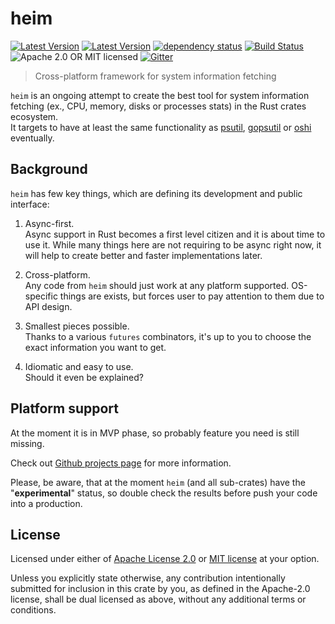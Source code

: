 # heim

[![Latest Version](https://img.shields.io/crates/v/heim.svg)](https://crates.io/crates/heim)
[![Latest Version](https://docs.rs/heim/badge.svg)](https://docs.rs/heim)
[![dependency status](https://deps.rs/crate/heim/0.0.2/status.svg)](https://deps.rs/crate/heim/0.0.2)
[![Build Status](https://dev.azure.com/heim-rs/heim/_apis/build/status/heim-rs.heim?branchName=master)](https://dev.azure.com/heim-rs/heim/_build/latest?definitionId=1&branchName=master)
![Apache 2.0 OR MIT licensed](https://img.shields.io/badge/license-Apache2.0%2FMIT-blue.svg)
[![Gitter](https://badges.gitter.im/heim-rs/heim.svg)](https://gitter.im/heim-rs/heim)

> Cross-platform framework for system information fetching

`heim` is an ongoing attempt to create the best tool for system information fetching
(ex., CPU, memory, disks or processes stats) in the Rust crates ecosystem.\
It targets to have at least the same functionality as
[psutil](https://github.com/giampaolo/psutil),
[gopsutil](https://github.com/shirou/gopsutil) or
[oshi](https://github.com/oshi/oshi) eventually.

## Background

`heim` has few key things, which are defining its development and public interface:

 1. Async-first.\
    Async support in Rust becomes a first level citizen
    and it is about time to use it.
    While many things here are not requiring to be async right now,
    it will help to create better and faster implementations later.

 2. Cross-platform.\
    Any code from `heim` should just work at any platform supported.
    OS-specific things are exists, but forces user to pay attention to them
    due to API design.

 3. Smallest pieces possible.\
    Thanks to a various `futures` combinators, it's up to you
    to choose the exact information you want to get.

 4. Idiomatic and easy to use.\
    Should it even be explained?
 
## Platform support

At the moment it is in MVP phase, so probably feature you need is still missing.

Check out [Github projects page](https://github.com/heim-rs/heim/projects)
for more information.

Please, be aware, that at the moment `heim` (and all sub-crates)
have the "**experimental**" status,
so double check the results before push your code into a production.

## License

Licensed under either of [Apache License 2.0](https://github.com/heim-rs/heim/blob/master/LICENSE-APACHE)
or [MIT license](https://github.com/heim-rs/heim/blob/master/LICENSE-MIT) at your option.

Unless you explicitly state otherwise, any contribution intentionally submitted for inclusion in this crate by you,
as defined in the Apache-2.0 license, shall be dual licensed as above, without any additional terms or conditions.

